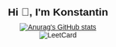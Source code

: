 <!DOCTYPE html>
<html lang="ru">
<head>
    <meta charset="UTF-8">
    <meta name="viewport" content="width=device-width, initial-scale=1.0">
    <style>
        body {
            display: flex;
            flex-direction: column;
            align-items: center;
            justify-content: center;
            text-align: center;
            font-family: Arial, sans-serif;
            margin: 0;
            padding: 20px;
        }
        h2 {
            margin: 10px 0;
        }
    </style>
</head>
<body>

<h2>Hi 👋, I'm Konstantin</h2>

<a href="https://github.com/anuraghazra/github-readme-stats">
    <img src="https://github-readme-stats.vercel.app/api?username=Konstantin2005&show_icons=true&theme=merko" alt="Anurag's GitHub stats">
</a>
<img src="https://leetcard.jacoblin.cool/kostua?ext=heatmap" alt="LeetCard">

<!-- 
**Konstantin2005/Konstantin2005** is a ✨ _special_ ✨ repository because its `README.md` (this file) appears on your GitHub profile.
Here are some ideas to get you started:
-->

</body>
</html>
<!--
**Konstantin2005/Konstantin2005** is a ✨ _special_ ✨ repository because its `README.md` (this file) appears on your GitHub profile.

Here are some ideas to get you started:



